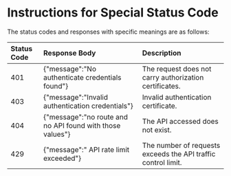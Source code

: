 # Instructions for Special Status Code


The status codes and responses with specific meanings are as follows:

 Status Code | Response Body | Description 
:------|:---------|:-----
 401 | {"message":"No authenticate credentials found"} | The request does not carry authorization certificates. 
 403 | {"message":"Invalid authentication credentials"} | Invalid authentication certificate. 
 404 | {"message":"no route and no  API  found with those values"} | The API accessed does not exist. 
 429 | {"message":" API  rate limit exceeded"} | The number of requests exceeds the API traffic control limit. 

